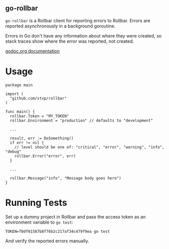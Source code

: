 go-rollbar
----------

`go-rollbar` is a Rollbar client for reporting errors to Rollbar. Errors are
reported asynchronously in a background goroutine.

Errors in Go don't have any information about where they were created, so stack
traces show where the error was reported, not created.

[godoc.org documentation](http://godoc.org/github.com/stvp/rollbar)

Usage
=====

    package main

    import (
      "github.com/stvp/rollbar"
    )

    func main() {
      rollbar.Token = "MY_TOKEN"
      rollbar.Environment = "production" // defaults to "development"

      ...

      result, err := DoSomething()
      if err != nil {
        // level should be one of: "critical", "error", "warning", "info", "debug"
        rollbar.Error("error", err)
      }

      ...

      rollbar.Message("info", "Message body goes here")
    }

Running Tests
=============

Set up a dummy project in Rollbar and pass the access token as an environment
variable to `go test`:

    TOKEN=f0df01587b8f76b2c217af34c479f9ea go test

And verify the reported errors manually.

